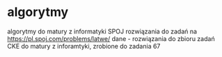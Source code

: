 # algorytmy
algorytmy do matury z informatyki
SPOJ rozwiązania do zadań na https://pl.spoj.com/problems/latwe/
dane - rozwiązania do zbioru zadań CKE do matury z inforamtyki, zrobione do zadania 67
